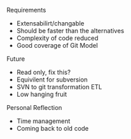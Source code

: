 Requirements

* Extensabilirt/changable
* Should be faster than the alternatives
* Complexity of code reduced
* Good coverage of Git Model

Future

* Read only, fix this?
* Equivilent for subversion
* SVN to git transformation ETL
* Low hanging fruit

Personal Reflection

* Time management
* Coming back to old code 
